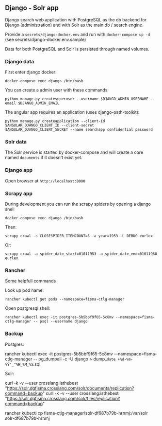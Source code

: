 ## Django - Solr app

Django search web application with PostgreSQL as the db backend for Django (administration) and with Solr as the main db / search engine.

Provide a `secrets/django-docker.env` and run with `docker-compose up -d` (see secrets/django-docker.env.sample)

Data for both PostgreSQL and Solr is persisted through named volumes.


### Django data

First enter django docker:

`docker-compose exec django /bin/bash`

You can create a admin user with these commands:

`python manage.py createsuperuser --username $DJANGO_ADMIN_USERNAME --email $DJANGO_ADMIN_EMAIL`

The angular app requires an application (uses django-oath-toolkit):

`python manage.py createapplication --client-id $ANGULAR_DJANGO_CLIENT_ID --client-secret $ANGULAR_DJANGO_CLIENT_SECRET --name searchapp confidential password`

### Solr data

The Solr service is started by docker-compose and will create a core named `documents` if it doesn't exist yet.


### Django app

Open browser at `http://localhost:8000`


### Scrapy app

During development you can run the scrapy spiders by opening a django shell

`docker-compose exec django /bin/bash`

Then:

`scrapy crawl -s CLOSESPIDER_ITEMCOUNT=5 -a year=1953 -L DEBUG eurlex`

Or:

`scrapy crawl -a spider_date_start=01011953 -a spider_date_end=01011960 eurlex`


### Rancher

Some helpfull commands

Look up pod name:

`rancher kubectl get pods --namespace=fisma-ctlg-manager`

Open postgresql shell:

`rancher kubectl exec -it postgres-5b5bbf9f65-5c8mv --namespace=fisma-ctlg-manager -- psql --username django`

### Backup

Postgres:

rancher kubectl exec -it postgres-5b5bbf9f65-5c8mv --namespace=fisma-ctlg-manager -- pg_dumpall -c -U django > dump_`date +%d-%m-%Y"_"%H_%M_%S`.sql

Solr:

curl -k -v --user crosslang:isthebest "https://solr.dgfisma.crosslang.com/solr/documents/replication?command=backup"
curl -k -v --user crosslang:isthebest "https://solr.dgfisma.crosslang.com/solr/files/replication?command=backup"

rancher kubectl cp fisma-ctlg-manager/solr-df687b79b-hrnmj:/var/solr solr-df687b79b-hrnmj

